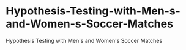 # Hypothesis-Testing-with-Men-s-and-Women-s-Soccer-Matches
Hypothesis Testing with Men's and Women's Soccer Matches
